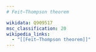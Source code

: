 ```yaml
---
# Feit–Thompson theorem

wikidata: Q909517
msc_classification: 20
wikipedia_links:
  - "[[Feit–Thompson theorem]]"
---
```

